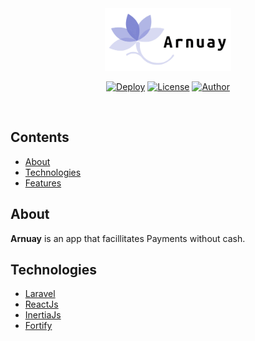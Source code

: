 <div align="center">
    <img src="./public/logo.png" height="100">
</div>

<div align="center">

[![Deploy](https://img.shields.io/github/workflow/status/anubra266/arnuay/Deploy?style=for-the-badge)](https://github.com/anubra266/arnuay/actions/workflows/deploy.yml)
[![License](https://img.shields.io/github/license/anubra266/choc-ui.svg?style=for-the-badge)](https://github.com/anubra266/choc-ui/blob/master/LICENSE)
[![Author](https://img.shields.io/badge/author-@anubra266-blue.svg?style=for-the-badge)](https://github.com/anubra266)

</div>
<br />

## Contents
* [About](#About)
* [Technologies](#Technologies)
* [Features](#Features)

## About

**Arnuay** is an app that facillitates Payments without cash.

## Technologies

-   [Laravel](https://laravel.com)
-   [ReactJs](https://reactjs.org)
-   [InertiaJs](https://inertiajs.com)
-   [Fortify](https://laravel.com/docs/8.x/fortify)
